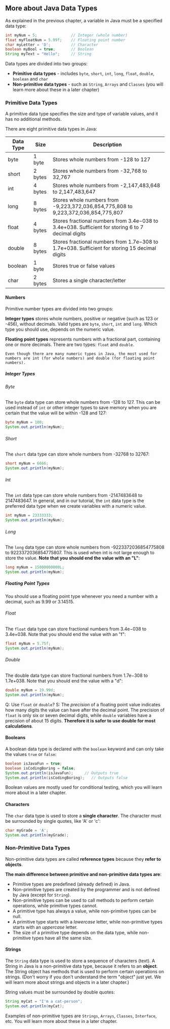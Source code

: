 ## More about Java Data Types

As explained in the previous chapter, a variable in Java must be a specified data type:

```java
int myNum = 5;               // Integer (whole number)
float myFloatNum = 5.99f;    // Floating point number
char myLetter = 'D';         // Character
boolean myBool = true;       // Boolean
String myText = "Hello";     // String
```

Data types are divided into two groups:

- __Primitive data types__ - includes `byte`, `short`, `int`, `long`, `float`, `double`, `boolean` and `char`
- __Non-primitive data types__ - such as `String`, `Arrays` and `Classes` (you will learn more about these in a later chapter)

### Primitive Data Types

A primitive data type specifies the size and type of variable values, and it has no additional methods.

There are eight primitive data types in Java:

Data Type	| Size		| Description
------------|-----------|-------------------------------------------
byte 		|1 byte 	|Stores whole numbers from -128 to 127
short		|2 bytes	|Stores whole numbers from -32,768 to 32,767
int			|4 bytes	|Stores whole numbers from -2,147,483,648 to 2,147,483,647
long		|8 bytes	|Stores whole numbers from -9,223,372,036,854,775,808 to 9,223,372,036,854,775,807
float		|4 bytes	|Stores fractional numbers from 3.4e−038 to 3.4e+038. Sufficient for storing 6 to 7 decimal digits
double		|8 bytes	|Stores fractional numbers from 1.7e−308 to 1.7e+038. Sufficient for storing 15 decimal digits
boolean		|1 byte		|Stores true or false values
char		|2 bytes	|Stores a single character/letter

#### Numbers

Primitive number types are divided into two groups:

__Integer types__ stores whole numbers, positive or negative (such as 123 or -456), without decimals. Valid types are `byte`, `short`, `int` and `long`. Which type you should use, depends on the numeric value.

__Floating point types__ represents numbers with a fractional part, containing one or more decimals. There are two types: `float` and `double`.

	Even though there are many numeric types in Java, the most used for numbers are int (for whole numbers) and double (for floating point numbers).

##### Integer Types

###### Byte

The `byte` data type can store whole numbers from -128 to 127. This can be used instead of `int` or other integer types to save memory when you are certain that the value will be within -128 and 127:

```java
byte myNum = 100;
System.out.println(myNum);
```
###### Short

The `short` data type can store whole numbers from -32768 to 32767:

```java
short myNum = 6666;
System.out.println(myNum);
```

###### Int

The `int` data type can store whole numbers from -2147483648 to 2147483647. In general, and in our tutorial, the `int` data type is the preferred data type when we create variables with a numeric value.

```java
int myNum = 23333333;
System.out.println(myNum);
```

###### Long

The `long` data type can store whole numbers from -9223372036854775808 to 9223372036854775807. This is used when int is not large enough to store the value. __Note that you should end the value with an "L"__:

```java
long myNum = 15000000000L;
System.out.println(myNum);
```

##### Floating Point Types

You should use a floating point type whenever you need a number with a decimal, such as 9.99 or 3.14515.

###### Float

The `float` data type can store fractional numbers from 3.4e−038 to 3.4e+038. Note that you should end the value with an "f":

```java
float myNum = 5.75f;
System.out.println(myNum);
```
###### Double

The double data type can store fractional numbers from 1.7e−308 to 1.7e+038. Note that you should end the value with a "d":

```java
double myNum = 19.99d;
System.out.println(myNum);
```
Q: Use `float` or `double`?
S: The _precision_ of a floating point value indicates how many digits the value can have after the decimal point. The precision of `float` is only six or seven decimal digits, while `double` variables have a precision of about 15 digits. __Therefore it is safer to use double for most calculations__.

#### Booleans

A boolean data type is declared with the `boolean` keyword and can only take the values `true` or `false`:

```java
boolean isJavaFun = true;
boolean isCodingBoring = false;
System.out.println(isJavaFun);     // Outputs true
System.out.println(isCodingBoring);   // Outputs false
```
Boolean values are mostly used for conditional testing, which you will learn more about in a later chapter.

#### Characters

The `char` data type is used to store a __single character__. The character must be surrounded by single quotes, like 'A' or 'c':

```java
char myGrade = 'A';
System.out.println(myGrade);
```

### Non-Primitive Data Types

Non-primitive data types are called __reference types__ because they __refer to objects__.

__The main difference between primitive and non-primitive data types are__:

- Primitive types are predefined (already defined) in Java.
- Non-primitive types are created by the programmer and is not defined by Java (except for `String`).
- Non-primitive types can be used to call methods to perform certain operations, while primitive types cannot.
- A primitive type has always a value, while non-primitve types can be null.
- A primitive type starts with a _lowercase_ letter, while non-primitive types starts with an _uppercase_ letter.
- The size of a primitive type depends on the data type, while non-primitive types have all the same size.

#### Strings

The `String` data type is used to store a sequence of characters (text). A String in Java is a non-primitive data type, because it refers to an __object__. The String object has methods that is used to perform certain operations on strings. (Don't worry if you don't understand the term "object" just yet. We will learn more about strings and objects in a later chapter.)

String values must be surrounded by double quotes:

```java
String myCat = "I'm a cat-person";
System.out.println(myCat);
```

Examples of non-primitive types are `Strings`, `Arrays`, `Classes`, `Interface`, etc. You will learn more about these in a later chapter.
